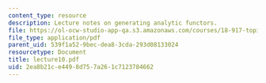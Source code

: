 ```yaml
---
content_type: resource
description: Lecture notes on generating analytic functors.
file: https://ol-ocw-studio-app-qa.s3.amazonaws.com/courses/18-917-topics-in-algebraic-topology-the-sullivan-conjecture-fall-2007/2ea8b21ce4498d757a261c7123784662_lecture10.pdf
file_type: application/pdf
parent_uid: 539f1a52-9bec-dea8-3cda-293d08133024
resourcetype: Document
title: lecture10.pdf
uid: 2ea8b21c-e449-8d75-7a26-1c7123784662
---
```

